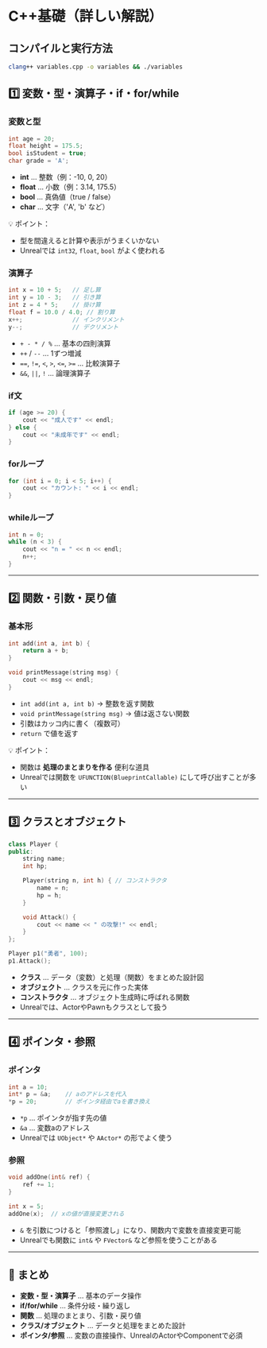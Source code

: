 # C++基礎（詳しい解説）

## コンパイルと実行方法
```bash
clang++ variables.cpp -o variables && ./variables
```

## 1️⃣ 変数・型・演算子・if・for/while

### 変数と型

```cpp
int age = 20;
float height = 175.5;
bool isStudent = true;
char grade = 'A';
```

- **int** … 整数（例：-10, 0, 20）
- **float** … 小数（例：3.14, 175.5）
- **bool** … 真偽値（true / false）
- **char** … 文字（'A', 'b' など）

💡 ポイント：

- 型を間違えると計算や表示がうまくいかない
- Unrealでは `int32`, `float`, `bool` がよく使われる

### 演算子

```cpp
int x = 10 + 5;   // 足し算
int y = 10 - 3;   // 引き算
int z = 4 * 5;    // 掛け算
float f = 10.0 / 4.0; // 割り算
x++;              // インクリメント
y--;              // デクリメント
```

- `+ - * / %` … 基本の四則演算
- `++` / `--` … 1ずつ増減
- `==`, `!=`, `<`, `>`, `<=`, `>=` … 比較演算子
- `&&`, `||`, `!` … 論理演算子

### if文

```cpp
if (age >= 20) {
    cout << "成人です" << endl;
} else {
    cout << "未成年です" << endl;
}
```

### forループ

```cpp
for (int i = 0; i < 5; i++) {
    cout << "カウント: " << i << endl;
}
```

### whileループ

```cpp
int n = 0;
while (n < 3) {
    cout << "n = " << n << endl;
    n++;
}
```

---

## 2️⃣ 関数・引数・戻り値

### 基本形

```cpp
int add(int a, int b) {
    return a + b;
}

void printMessage(string msg) {
    cout << msg << endl;
}
```

- `int add(int a, int b)` → 整数を返す関数
- `void printMessage(string msg)` → 値は返さない関数
- 引数はカッコ内に書く（複数可）
- `return` で値を返す

💡 ポイント：

- 関数は **処理のまとまりを作る** 便利な道具
- Unrealでは関数を `UFUNCTION(BlueprintCallable)` にして呼び出すことが多い

---

## 3️⃣ クラスとオブジェクト

```cpp
class Player {
public:
    string name;
    int hp;

    Player(string n, int h) { // コンストラクタ
        name = n;
        hp = h;
    }

    void Attack() {
        cout << name << " の攻撃!" << endl;
    }
};

Player p1("勇者", 100);
p1.Attack();
```

- **クラス** … データ（変数）と処理（関数）をまとめた設計図
- **オブジェクト** … クラスを元に作った実体
- **コンストラクタ** … オブジェクト生成時に呼ばれる関数
- Unrealでは、ActorやPawnもクラスとして扱う

---

## 4️⃣ ポインタ・参照

### ポインタ

```cpp
int a = 10;
int* p = &a;    // aのアドレスを代入
*p = 20;        // ポインタ経由でaを書き換え
```

- `*p` … ポインタが指す先の値
- `&a` … 変数aのアドレス
- Unrealでは `UObject*` や `AActor*` の形でよく使う

### 参照

```cpp
void addOne(int& ref) {
    ref += 1;
}

int x = 5;
addOne(x);  // xの値が直接変更される
```

- `&` を引数につけると「参照渡し」になり、関数内で変数を直接変更可能
- Unrealでも関数に `int&` や `FVector&` など参照を使うことがある

---

## 🔹 まとめ

- **変数・型・演算子** … 基本のデータ操作
- **if/for/while** … 条件分岐・繰り返し
- **関数** … 処理のまとまり、引数・戻り値
- **クラス/オブジェクト** … データと処理をまとめた設計
- **ポインタ/参照** … 変数の直接操作、UnrealのActorやComponentで必須



